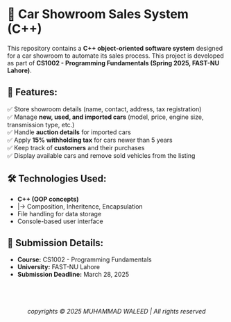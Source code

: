 # 🚗 Car Showroom Sales System (C++)  

This repository contains a **C++ object-oriented software system** designed for a car showroom to automate its sales process. This project is developed as part of **CS1002 - Programming Fundamentals (Spring 2025, FAST-NU Lahore)**.

## 📌 Features:  
✅ Store showroom details (name, contact, address, tax registration)  
✅ Manage **new, used, and imported cars** (model, price, engine size, transmission type, etc.)  
✅ Handle **auction details** for imported cars  
✅ Apply **15% withholding tax** for cars newer than 5 years  
✅ Keep track of **customers** and their purchases  
✅ Display available cars and remove sold vehicles from the listing  

## 🛠️ Technologies Used:  
- **C++ (OOP concepts)**
- |-> Composition, Inheritence, Encapsulation
- File handling for data storage
- Console-based user interface

## 📂 Submission Details:  
- **Course:** CS1002 - Programming Fundamentals  
- **University:** FAST-NU Lahore  
- **Submission Deadline:** March 28, 2025

<br><br>
<h6><p align="center">copyrights © 2025 MUHAMMAD WALEED | All rights reserved </h6> </p>
